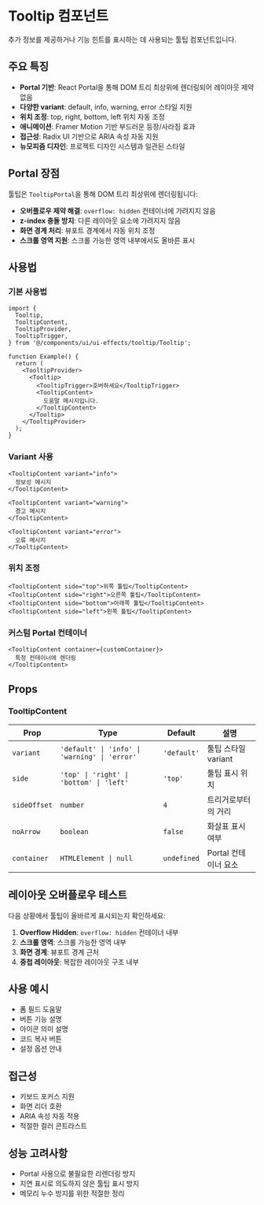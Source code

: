 # Tooltip 컴포넌트

추가 정보를 제공하거나 기능 힌트를 표시하는 데 사용되는 툴팁 컴포넌트입니다.

## 주요 특징

- **Portal 기반**: React Portal을 통해 DOM 트리 최상위에 렌더링되어 레이아웃 제약 없음
- **다양한 variant**: default, info, warning, error 스타일 지원
- **위치 조정**: top, right, bottom, left 위치 자동 조정
- **애니메이션**: Framer Motion 기반 부드러운 등장/사라짐 효과
- **접근성**: Radix UI 기반으로 ARIA 속성 자동 지원
- **뉴모피즘 디자인**: 프로젝트 디자인 시스템과 일관된 스타일

## Portal 장점

툴팁은 `TooltipPortal`을 통해 DOM 트리 최상위에 렌더링됩니다:

- **오버플로우 제약 해결**: `overflow: hidden` 컨테이너에 가려지지 않음
- **z-index 충돌 방지**: 다른 레이아웃 요소에 가려지지 않음
- **화면 경계 처리**: 뷰포트 경계에서 자동 위치 조정
- **스크롤 영역 지원**: 스크롤 가능한 영역 내부에서도 올바른 표시

## 사용법

### 기본 사용법

```tsx
import {
  Tooltip,
  TooltipContent,
  TooltipProvider,
  TooltipTrigger,
} from '@/components/ui/ui-effects/tooltip/Tooltip';

function Example() {
  return (
    <TooltipProvider>
      <Tooltip>
        <TooltipTrigger>호버하세요</TooltipTrigger>
        <TooltipContent>
          도움말 메시지입니다.
        </TooltipContent>
      </Tooltip>
    </TooltipProvider>
  );
}
```

### Variant 사용

```tsx
<TooltipContent variant="info">
  정보성 메시지
</TooltipContent>

<TooltipContent variant="warning">
  경고 메시지
</TooltipContent>

<TooltipContent variant="error">
  오류 메시지
</TooltipContent>
```

### 위치 조정

```tsx
<TooltipContent side="top">위쪽 툴팁</TooltipContent>
<TooltipContent side="right">오른쪽 툴팁</TooltipContent>
<TooltipContent side="bottom">아래쪽 툴팁</TooltipContent>
<TooltipContent side="left">왼쪽 툴팁</TooltipContent>
```

### 커스텀 Portal 컨테이너

```tsx
<TooltipContent container={customContainer}>
  특정 컨테이너에 렌더링
</TooltipContent>
```

## Props

### TooltipContent

| Prop | Type | Default | 설명 |
|------|------|---------|------|
| `variant` | `'default' \| 'info' \| 'warning' \| 'error'` | `'default'` | 툴팁 스타일 variant |
| `side` | `'top' \| 'right' \| 'bottom' \| 'left'` | `'top'` | 툴팁 표시 위치 |
| `sideOffset` | `number` | `4` | 트리거로부터의 거리 |
| `noArrow` | `boolean` | `false` | 화살표 표시 여부 |
| `container` | `HTMLElement \| null` | `undefined` | Portal 컨테이너 요소 |

## 레이아웃 오버플로우 테스트

다음 상황에서 툴팁이 올바르게 표시되는지 확인하세요:

1. **Overflow Hidden**: `overflow: hidden` 컨테이너 내부
2. **스크롤 영역**: 스크롤 가능한 영역 내부
3. **화면 경계**: 뷰포트 경계 근처
4. **중첩 레이아웃**: 복잡한 레이아웃 구조 내부

## 사용 예시

- 폼 필드 도움말
- 버튼 기능 설명
- 아이콘 의미 설명
- 코드 복사 버튼
- 설정 옵션 안내

## 접근성

- 키보드 포커스 지원
- 화면 리더 호환
- ARIA 속성 자동 적용
- 적절한 컬러 콘트라스트

## 성능 고려사항

- Portal 사용으로 불필요한 리렌더링 방지
- 지연 표시로 의도하지 않은 툴팁 표시 방지
- 메모리 누수 방지를 위한 적절한 정리 